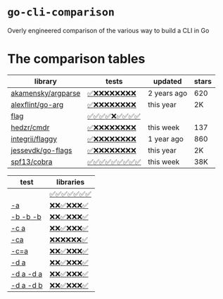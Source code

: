 # `go-cli-comparison`

Overly engineered comparison of the various way to build a CLI in Go

# The comparison tables

<!-- marker:comparison-tables -->
| library | tests | updated | stars |
| --- | --- | --- | --- |
|[akamensky/argparse](https://github.com/akamensky/argparse)|[✅]()[❌](https://github.com/nobe4/go-cli-comparison/blob/main/internal/spec/list.go#L10-L13)[❌](https://github.com/nobe4/go-cli-comparison/blob/main/internal/spec/list.go#L16-L19)[❌](https://github.com/nobe4/go-cli-comparison/blob/main/internal/spec/list.go#L22-L25)[❌](https://github.com/nobe4/go-cli-comparison/blob/main/internal/spec/list.go#L26-L29)[❌](https://github.com/nobe4/go-cli-comparison/blob/main/internal/spec/list.go#L30-L33)[❌](https://github.com/nobe4/go-cli-comparison/blob/main/internal/spec/list.go#L36-L39)[❌](https://github.com/nobe4/go-cli-comparison/blob/main/internal/spec/list.go#L40-L43)[❌](https://github.com/nobe4/go-cli-comparison/blob/main/internal/spec/list.go#L44-L47)|2 years ago|620|
|[alexflint/go-arg](https://github.com/alexflint/go-arg)|[✅]()[❌](https://github.com/nobe4/go-cli-comparison/blob/main/internal/spec/list.go#L10-L13)[❌](https://github.com/nobe4/go-cli-comparison/blob/main/internal/spec/list.go#L16-L19)[❌](https://github.com/nobe4/go-cli-comparison/blob/main/internal/spec/list.go#L22-L25)[❌](https://github.com/nobe4/go-cli-comparison/blob/main/internal/spec/list.go#L26-L29)[❌](https://github.com/nobe4/go-cli-comparison/blob/main/internal/spec/list.go#L30-L33)[❌](https://github.com/nobe4/go-cli-comparison/blob/main/internal/spec/list.go#L36-L39)[❌](https://github.com/nobe4/go-cli-comparison/blob/main/internal/spec/list.go#L40-L43)[❌](https://github.com/nobe4/go-cli-comparison/blob/main/internal/spec/list.go#L44-L47)|this year|2K|
|[flag](https://pkg.go.dev/flag)|[✅]()[✅](https://github.com/nobe4/go-cli-comparison/blob/main/internal/spec/list.go#L10-L13)[✅](https://github.com/nobe4/go-cli-comparison/blob/main/internal/spec/list.go#L16-L19)[✅](https://github.com/nobe4/go-cli-comparison/blob/main/internal/spec/list.go#L22-L25)[❌](https://github.com/nobe4/go-cli-comparison/blob/main/internal/spec/list.go#L26-L29)[✅](https://github.com/nobe4/go-cli-comparison/blob/main/internal/spec/list.go#L30-L33)[✅](https://github.com/nobe4/go-cli-comparison/blob/main/internal/spec/list.go#L36-L39)[✅](https://github.com/nobe4/go-cli-comparison/blob/main/internal/spec/list.go#L40-L43)[✅](https://github.com/nobe4/go-cli-comparison/blob/main/internal/spec/list.go#L44-L47)|||
|[hedzr/cmdr](https://github.com/hedzr/cmdr)|[✅]()[❌](https://github.com/nobe4/go-cli-comparison/blob/main/internal/spec/list.go#L10-L13)[❌](https://github.com/nobe4/go-cli-comparison/blob/main/internal/spec/list.go#L16-L19)[❌](https://github.com/nobe4/go-cli-comparison/blob/main/internal/spec/list.go#L22-L25)[❌](https://github.com/nobe4/go-cli-comparison/blob/main/internal/spec/list.go#L26-L29)[❌](https://github.com/nobe4/go-cli-comparison/blob/main/internal/spec/list.go#L30-L33)[❌](https://github.com/nobe4/go-cli-comparison/blob/main/internal/spec/list.go#L36-L39)[❌](https://github.com/nobe4/go-cli-comparison/blob/main/internal/spec/list.go#L40-L43)[❌](https://github.com/nobe4/go-cli-comparison/blob/main/internal/spec/list.go#L44-L47)|this week|137|
|[integrii/flaggy](https://github.com/integrii/flaggy)|[✅]()[❌](https://github.com/nobe4/go-cli-comparison/blob/main/internal/spec/list.go#L10-L13)[❌](https://github.com/nobe4/go-cli-comparison/blob/main/internal/spec/list.go#L16-L19)[❌](https://github.com/nobe4/go-cli-comparison/blob/main/internal/spec/list.go#L22-L25)[❌](https://github.com/nobe4/go-cli-comparison/blob/main/internal/spec/list.go#L26-L29)[❌](https://github.com/nobe4/go-cli-comparison/blob/main/internal/spec/list.go#L30-L33)[❌](https://github.com/nobe4/go-cli-comparison/blob/main/internal/spec/list.go#L36-L39)[❌](https://github.com/nobe4/go-cli-comparison/blob/main/internal/spec/list.go#L40-L43)[❌](https://github.com/nobe4/go-cli-comparison/blob/main/internal/spec/list.go#L44-L47)|1 year ago|860|
|[jessevdk/go-flags](https://github.com/jessevdk/go-flags)|[✅]()[❌](https://github.com/nobe4/go-cli-comparison/blob/main/internal/spec/list.go#L10-L13)[❌](https://github.com/nobe4/go-cli-comparison/blob/main/internal/spec/list.go#L16-L19)[❌](https://github.com/nobe4/go-cli-comparison/blob/main/internal/spec/list.go#L22-L25)[❌](https://github.com/nobe4/go-cli-comparison/blob/main/internal/spec/list.go#L26-L29)[❌](https://github.com/nobe4/go-cli-comparison/blob/main/internal/spec/list.go#L30-L33)[❌](https://github.com/nobe4/go-cli-comparison/blob/main/internal/spec/list.go#L36-L39)[❌](https://github.com/nobe4/go-cli-comparison/blob/main/internal/spec/list.go#L40-L43)[❌](https://github.com/nobe4/go-cli-comparison/blob/main/internal/spec/list.go#L44-L47)|this year|2K|
|[spf13/cobra](https://github.com/spf13/cobra)|[✅]()[✅](https://github.com/nobe4/go-cli-comparison/blob/main/internal/spec/list.go#L10-L13)[✅](https://github.com/nobe4/go-cli-comparison/blob/main/internal/spec/list.go#L16-L19)[✅](https://github.com/nobe4/go-cli-comparison/blob/main/internal/spec/list.go#L22-L25)[✅](https://github.com/nobe4/go-cli-comparison/blob/main/internal/spec/list.go#L26-L29)[✅](https://github.com/nobe4/go-cli-comparison/blob/main/internal/spec/list.go#L30-L33)[✅](https://github.com/nobe4/go-cli-comparison/blob/main/internal/spec/list.go#L36-L39)[✅](https://github.com/nobe4/go-cli-comparison/blob/main/internal/spec/list.go#L40-L43)[✅](https://github.com/nobe4/go-cli-comparison/blob/main/internal/spec/list.go#L44-L47)|this week|38K|


| test | libraries |
| --- | --- |
|[]()|[✅](https://github.com/nobe4/go-cli-comparison/blob/main/libraries/akamensky_argparse/main.go)[✅](https://github.com/nobe4/go-cli-comparison/blob/main/libraries/alexflint_go-arg/main.go)[✅](https://github.com/nobe4/go-cli-comparison/blob/main/libraries/flag/main.go)[✅](https://github.com/nobe4/go-cli-comparison/blob/main/libraries/hedzr_cmdr/main.go)[✅](https://github.com/nobe4/go-cli-comparison/blob/main/libraries/integrii_flaggy/main.go)[✅](https://github.com/nobe4/go-cli-comparison/blob/main/libraries/jessevdk_go-flags/main.go)[✅](https://github.com/nobe4/go-cli-comparison/blob/main/libraries/spf13_cobra/main.go)|
|[-a ](https://github.com/nobe4/go-cli-comparison/blob/main/internal/spec/list.go#L10-L13)|[❌](https://github.com/nobe4/go-cli-comparison/blob/main/libraries/akamensky_argparse/main.go)[❌](https://github.com/nobe4/go-cli-comparison/blob/main/libraries/alexflint_go-arg/main.go)[✅](https://github.com/nobe4/go-cli-comparison/blob/main/libraries/flag/main.go)[❌](https://github.com/nobe4/go-cli-comparison/blob/main/libraries/hedzr_cmdr/main.go)[❌](https://github.com/nobe4/go-cli-comparison/blob/main/libraries/integrii_flaggy/main.go)[❌](https://github.com/nobe4/go-cli-comparison/blob/main/libraries/jessevdk_go-flags/main.go)[✅](https://github.com/nobe4/go-cli-comparison/blob/main/libraries/spf13_cobra/main.go)|
|[-b -b -b ](https://github.com/nobe4/go-cli-comparison/blob/main/internal/spec/list.go#L16-L19)|[❌](https://github.com/nobe4/go-cli-comparison/blob/main/libraries/akamensky_argparse/main.go)[❌](https://github.com/nobe4/go-cli-comparison/blob/main/libraries/alexflint_go-arg/main.go)[✅](https://github.com/nobe4/go-cli-comparison/blob/main/libraries/flag/main.go)[❌](https://github.com/nobe4/go-cli-comparison/blob/main/libraries/hedzr_cmdr/main.go)[❌](https://github.com/nobe4/go-cli-comparison/blob/main/libraries/integrii_flaggy/main.go)[❌](https://github.com/nobe4/go-cli-comparison/blob/main/libraries/jessevdk_go-flags/main.go)[✅](https://github.com/nobe4/go-cli-comparison/blob/main/libraries/spf13_cobra/main.go)|
|[-c a ](https://github.com/nobe4/go-cli-comparison/blob/main/internal/spec/list.go#L22-L25)|[❌](https://github.com/nobe4/go-cli-comparison/blob/main/libraries/akamensky_argparse/main.go)[❌](https://github.com/nobe4/go-cli-comparison/blob/main/libraries/alexflint_go-arg/main.go)[✅](https://github.com/nobe4/go-cli-comparison/blob/main/libraries/flag/main.go)[❌](https://github.com/nobe4/go-cli-comparison/blob/main/libraries/hedzr_cmdr/main.go)[❌](https://github.com/nobe4/go-cli-comparison/blob/main/libraries/integrii_flaggy/main.go)[❌](https://github.com/nobe4/go-cli-comparison/blob/main/libraries/jessevdk_go-flags/main.go)[✅](https://github.com/nobe4/go-cli-comparison/blob/main/libraries/spf13_cobra/main.go)|
|[-ca ](https://github.com/nobe4/go-cli-comparison/blob/main/internal/spec/list.go#L26-L29)|[❌](https://github.com/nobe4/go-cli-comparison/blob/main/libraries/akamensky_argparse/main.go)[❌](https://github.com/nobe4/go-cli-comparison/blob/main/libraries/alexflint_go-arg/main.go)[❌](https://github.com/nobe4/go-cli-comparison/blob/main/libraries/flag/main.go)[❌](https://github.com/nobe4/go-cli-comparison/blob/main/libraries/hedzr_cmdr/main.go)[❌](https://github.com/nobe4/go-cli-comparison/blob/main/libraries/integrii_flaggy/main.go)[❌](https://github.com/nobe4/go-cli-comparison/blob/main/libraries/jessevdk_go-flags/main.go)[✅](https://github.com/nobe4/go-cli-comparison/blob/main/libraries/spf13_cobra/main.go)|
|[-c=a ](https://github.com/nobe4/go-cli-comparison/blob/main/internal/spec/list.go#L30-L33)|[❌](https://github.com/nobe4/go-cli-comparison/blob/main/libraries/akamensky_argparse/main.go)[❌](https://github.com/nobe4/go-cli-comparison/blob/main/libraries/alexflint_go-arg/main.go)[✅](https://github.com/nobe4/go-cli-comparison/blob/main/libraries/flag/main.go)[❌](https://github.com/nobe4/go-cli-comparison/blob/main/libraries/hedzr_cmdr/main.go)[❌](https://github.com/nobe4/go-cli-comparison/blob/main/libraries/integrii_flaggy/main.go)[❌](https://github.com/nobe4/go-cli-comparison/blob/main/libraries/jessevdk_go-flags/main.go)[✅](https://github.com/nobe4/go-cli-comparison/blob/main/libraries/spf13_cobra/main.go)|
|[-d a ](https://github.com/nobe4/go-cli-comparison/blob/main/internal/spec/list.go#L36-L39)|[❌](https://github.com/nobe4/go-cli-comparison/blob/main/libraries/akamensky_argparse/main.go)[❌](https://github.com/nobe4/go-cli-comparison/blob/main/libraries/alexflint_go-arg/main.go)[✅](https://github.com/nobe4/go-cli-comparison/blob/main/libraries/flag/main.go)[❌](https://github.com/nobe4/go-cli-comparison/blob/main/libraries/hedzr_cmdr/main.go)[❌](https://github.com/nobe4/go-cli-comparison/blob/main/libraries/integrii_flaggy/main.go)[❌](https://github.com/nobe4/go-cli-comparison/blob/main/libraries/jessevdk_go-flags/main.go)[✅](https://github.com/nobe4/go-cli-comparison/blob/main/libraries/spf13_cobra/main.go)|
|[-d a -d a ](https://github.com/nobe4/go-cli-comparison/blob/main/internal/spec/list.go#L40-L43)|[❌](https://github.com/nobe4/go-cli-comparison/blob/main/libraries/akamensky_argparse/main.go)[❌](https://github.com/nobe4/go-cli-comparison/blob/main/libraries/alexflint_go-arg/main.go)[✅](https://github.com/nobe4/go-cli-comparison/blob/main/libraries/flag/main.go)[❌](https://github.com/nobe4/go-cli-comparison/blob/main/libraries/hedzr_cmdr/main.go)[❌](https://github.com/nobe4/go-cli-comparison/blob/main/libraries/integrii_flaggy/main.go)[❌](https://github.com/nobe4/go-cli-comparison/blob/main/libraries/jessevdk_go-flags/main.go)[✅](https://github.com/nobe4/go-cli-comparison/blob/main/libraries/spf13_cobra/main.go)|
|[-d a -d b ](https://github.com/nobe4/go-cli-comparison/blob/main/internal/spec/list.go#L44-L47)|[❌](https://github.com/nobe4/go-cli-comparison/blob/main/libraries/akamensky_argparse/main.go)[❌](https://github.com/nobe4/go-cli-comparison/blob/main/libraries/alexflint_go-arg/main.go)[✅](https://github.com/nobe4/go-cli-comparison/blob/main/libraries/flag/main.go)[❌](https://github.com/nobe4/go-cli-comparison/blob/main/libraries/hedzr_cmdr/main.go)[❌](https://github.com/nobe4/go-cli-comparison/blob/main/libraries/integrii_flaggy/main.go)[❌](https://github.com/nobe4/go-cli-comparison/blob/main/libraries/jessevdk_go-flags/main.go)[✅](https://github.com/nobe4/go-cli-comparison/blob/main/libraries/spf13_cobra/main.go)|


<!-- marker:comparison-tables -->
